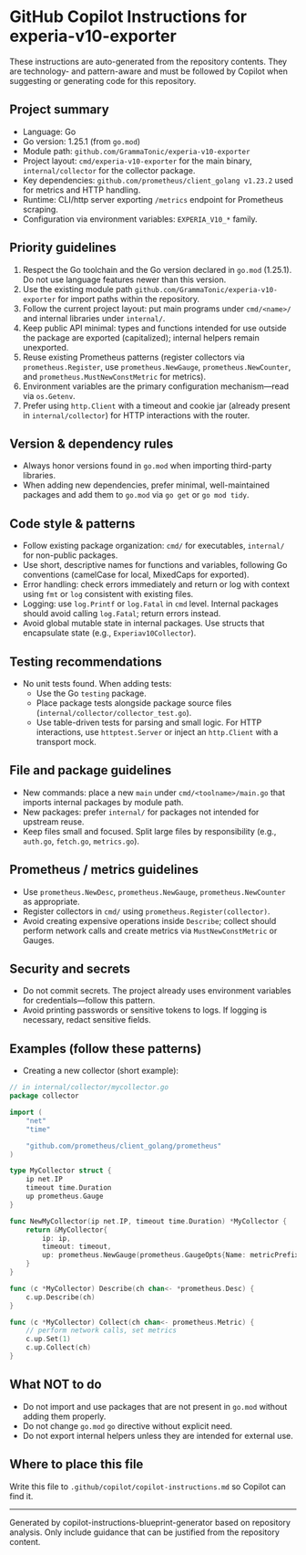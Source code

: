 # GitHub Copilot Instructions for experia-v10-exporter

These instructions are auto-generated from the repository contents. They are technology- and pattern-aware and must be followed by Copilot when suggesting or generating code for this repository.

## Project summary
- Language: Go
- Go version: 1.25.1 (from `go.mod`)
- Module path: `github.com/GrammaTonic/experia-v10-exporter`
- Project layout: `cmd/experia-v10-exporter` for the main binary, `internal/collector` for the collector package.
- Key dependencies: `github.com/prometheus/client_golang v1.23.2` used for metrics and HTTP handling.
- Runtime: CLI/http server exporting `/metrics` endpoint for Prometheus scraping.
- Configuration via environment variables: `EXPERIA_V10_*` family.

## Priority guidelines
1. Respect the Go toolchain and the Go version declared in `go.mod` (1.25.1). Do not use language features newer than this version.
2. Use the existing module path `github.com/GrammaTonic/experia-v10-exporter` for import paths within the repository.
3. Follow the current project layout: put main programs under `cmd/<name>/` and internal libraries under `internal/`.
4. Keep public API minimal: types and functions intended for use outside the package are exported (capitalized); internal helpers remain unexported.
5. Reuse existing Prometheus patterns (register collectors via `prometheus.Register`, use `prometheus.NewGauge`, `prometheus.NewCounter`, and `prometheus.MustNewConstMetric` for metrics).
6. Environment variables are the primary configuration mechanism—read via `os.Getenv`.
7. Prefer using `http.Client` with a timeout and cookie jar (already present in `internal/collector`) for HTTP interactions with the router.

## Version & dependency rules
- Always honor versions found in `go.mod` when importing third-party libraries.
- When adding new dependencies, prefer minimal, well-maintained packages and add them to `go.mod` via `go get` or `go mod tidy`.

## Code style & patterns
- Follow existing package organization: `cmd/` for executables, `internal/` for non-public packages.
- Use short, descriptive names for functions and variables, following Go conventions (camelCase for local, MixedCaps for exported).
- Error handling: check errors immediately and return or log with context using `fmt` or `log` consistent with existing files.
- Logging: use `log.Printf` or `log.Fatal` in `cmd` level. Internal packages should avoid calling `log.Fatal`; return errors instead.
- Avoid global mutable state in internal packages. Use structs that encapsulate state (e.g., `Experiav10Collector`).

## Testing recommendations
- No unit tests found. When adding tests:
  - Use the Go `testing` package.
  - Place package tests alongside package source files (`internal/collector/collector_test.go`).
  - Use table-driven tests for parsing and small logic. For HTTP interactions, use `httptest.Server` or inject an `http.Client` with a transport mock.

## File and package guidelines
- New commands: place a new `main` under `cmd/<toolname>/main.go` that imports internal packages by module path.
- New packages: prefer `internal/` for packages not intended for upstream reuse.
- Keep files small and focused. Split large files by responsibility (e.g., `auth.go`, `fetch.go`, `metrics.go`).

## Prometheus / metrics guidelines
- Use `prometheus.NewDesc`, `prometheus.NewGauge`, `prometheus.NewCounter` as appropriate.
- Register collectors in `cmd/` using `prometheus.Register(collector)`.
- Avoid creating expensive operations inside `Describe`; collect should perform network calls and create metrics via `MustNewConstMetric` or Gauges.

## Security and secrets
- Do not commit secrets. The project already uses environment variables for credentials—follow this pattern.
- Avoid printing passwords or sensitive tokens to logs. If logging is necessary, redact sensitive fields.

## Examples (follow these patterns)

- Creating a new collector (short example):

```go
// in internal/collector/mycollector.go
package collector

import (
    "net"
    "time"

    "github.com/prometheus/client_golang/prometheus"
)

type MyCollector struct {
    ip net.IP
    timeout time.Duration
    up prometheus.Gauge
}

func NewMyCollector(ip net.IP, timeout time.Duration) *MyCollector {
    return &MyCollector{
        ip: ip,
        timeout: timeout,
        up: prometheus.NewGauge(prometheus.GaugeOpts{Name: metricPrefix + "my_up"}),
    }
}

func (c *MyCollector) Describe(ch chan<- *prometheus.Desc) {
    c.up.Describe(ch)
}

func (c *MyCollector) Collect(ch chan<- prometheus.Metric) {
    // perform network calls, set metrics
    c.up.Set(1)
    c.up.Collect(ch)
}
```

## What NOT to do
- Do not import and use packages that are not present in `go.mod` without adding them properly.
- Do not change `go.mod` `go` directive without explicit need.
- Do not export internal helpers unless they are intended for external use.

## Where to place this file
Write this file to `.github/copilot/copilot-instructions.md` so Copilot can find it.

---
Generated by copilot-instructions-blueprint-generator based on repository analysis. Only include guidance that can be justified from the repository content.

